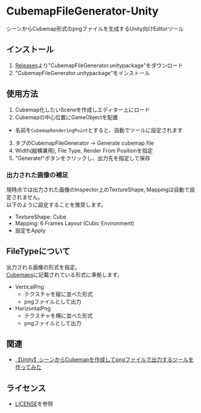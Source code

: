 # CubemapFileGenerator-Unity
シーンからCubemap形式のpngファイルを生成するUnity向けEditorツール

## インストール
1. [Releases](https://github.com/tsgcpp/CubemapFileGenerator-Unity/releases)より"CubemapFileGenerator.unitypackage"をダウンロード
2. "CubemapFileGenerator.unitypackage"をインストール

## 使用方法
1. Cubemap化したいSceneを作成しエディター上にロード
2. Cubemapの中心位置にGameObjectを配置
  - 名前を`CubemapRenderingPoint`とすると、自動でツールに設定されます
3. タブのCubemapFileGenerator -> Generate cubemap file
4. Width(縦横兼用), File Type, Render From Positionを指定
5. "Generate!"ボタンをクリックし、出力先を指定して保存

### 出力された画像の補足
現時点では出力された画像のInspector上のTextureShape, Mappingは自動で設定されません。  
以下のように設定することを推奨します。

- TextureShape: Cube
- Mapping: 6 Frames Layout (Cubic Environment)
- 設定をApply

## FileTypeについて
出力される画像の形式を指定。  
[Cubemaps](https://docs.unity3d.com/Manual/class-Cubemap.html)に記載されている形式に準拠します。

- VerticalPng
  - テクスチャを縦に並べた形式
  - pngファイルとして出力
- HorizontalPng
  - テクスチャを横に並べた形式
  - pngファイルとして出力

## 関連
- [【Unity】シーンからCubemapを作成してpngファイルで出力するツールを作ってみた](https://tsgcpp.hateblo.jp/entry/2020/07/01/204528)

## ライセンス
- [LICENSE](./LICENSE)を参照
